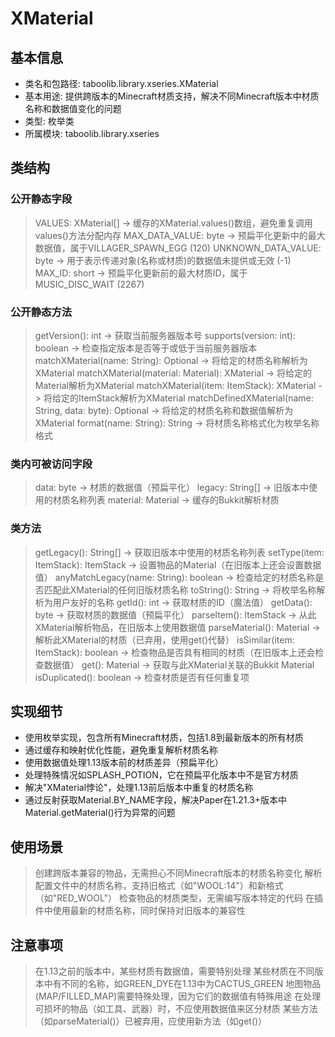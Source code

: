 # XMaterial
## 基本信息
- 类名和包路径: taboolib.library.xseries.XMaterial
- 基本用途: 提供跨版本的Minecraft材质支持，解决不同Minecraft版本中材质名称和数据值变化的问题
- 类型: 枚举类
- 所属模块: taboolib.library.xseries

## 类结构
### 公开静态字段
> VALUES: XMaterial[] -> 缓存的XMaterial.values()数组，避免重复调用values()方法分配内存
> MAX_DATA_VALUE: byte -> 预扁平化更新中的最大数据值，属于VILLAGER_SPAWN_EGG (120)
> UNKNOWN_DATA_VALUE: byte -> 用于表示传递对象(名称或材质)的数据值未提供或无效 (-1)
> MAX_ID: short -> 预扁平化更新前的最大材质ID，属于MUSIC_DISC_WAIT (2267)

### 公开静态方法
> getVersion(): int -> 获取当前服务器版本号
> supports(version: int): boolean -> 检查指定版本是否等于或低于当前服务器版本
> matchXMaterial(name: String): Optional<XMaterial> -> 将给定的材质名称解析为XMaterial
> matchXMaterial(material: Material): XMaterial -> 将给定的Material解析为XMaterial
> matchXMaterial(item: ItemStack): XMaterial -> 将给定的ItemStack解析为XMaterial
> matchDefinedXMaterial(name: String, data: byte): Optional<XMaterial> -> 将给定的材质名称和数据值解析为XMaterial
> format(name: String): String -> 将材质名称格式化为枚举名称格式

### 类内可被访问字段
> data: byte -> 材质的数据值（预扁平化）
> legacy: String[] -> 旧版本中使用的材质名称列表
> material: Material -> 缓存的Bukkit解析材质

### 类方法
> getLegacy(): String[] -> 获取旧版本中使用的材质名称列表
> setType(item: ItemStack): ItemStack -> 设置物品的Material（在旧版本上还会设置数据值）
> anyMatchLegacy(name: String): boolean -> 检查给定的材质名称是否匹配此XMaterial的任何旧版材质名称
> toString(): String -> 将枚举名称解析为用户友好的名称
> getId(): int -> 获取材质的ID（魔法值）
> getData(): byte -> 获取材质的数据值（预扁平化）
> parseItem(): ItemStack -> 从此XMaterial解析物品，在旧版本上使用数据值
> parseMaterial(): Material -> 解析此XMaterial的材质（已弃用，使用get()代替）
> isSimilar(item: ItemStack): boolean -> 检查物品是否具有相同的材质（在旧版本上还会检查数据值）
> get(): Material -> 获取与此XMaterial关联的Bukkit Material
> isDuplicated(): boolean -> 检查材质是否有任何重复项

## 实现细节
- 使用枚举实现，包含所有Minecraft材质，包括1.8到最新版本的所有材质
- 通过缓存和映射优化性能，避免重复解析材质名称
- 使用数据值处理1.13版本前的材质差异（预扁平化）
- 处理特殊情况如SPLASH_POTION，它在预扁平化版本中不是官方材质
- 解决"XMaterial悖论"，处理1.13前后版本中重复的材质名称
- 通过反射获取Material.BY_NAME字段，解决Paper在1.21.3+版本中Material.getMaterial()行为异常的问题

## 使用场景
> 创建跨版本兼容的物品，无需担心不同Minecraft版本的材质名称变化
> 解析配置文件中的材质名称，支持旧格式（如"WOOL:14"）和新格式（如"RED_WOOL"）
> 检查物品的材质类型，无需编写版本特定的代码
> 在插件中使用最新的材质名称，同时保持对旧版本的兼容性

## 注意事项
> 在1.13之前的版本中，某些材质有数据值，需要特别处理
> 某些材质在不同版本中有不同的名称，如GREEN_DYE在1.13中为CACTUS_GREEN
> 地图物品(MAP/FILLED_MAP)需要特殊处理，因为它们的数据值有特殊用途
> 在处理可损坏的物品（如工具、武器）时，不应使用数据值来区分材质
> 某些方法（如parseMaterial()）已被弃用，应使用新方法（如get()）


